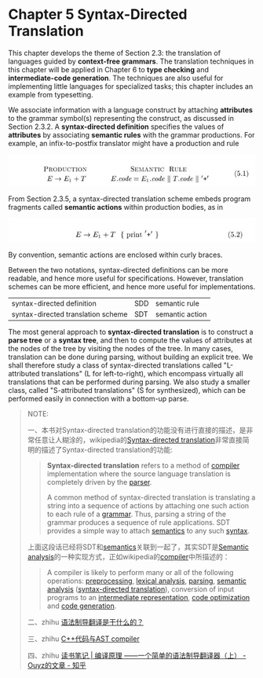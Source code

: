 # Chapter 5 Syntax-Directed Translation



This chapter develops the theme of Section 2.3: the translation of languages guided by **context-free grammars**. The translation techniques in this chapter will be applied in Chapter 6 to **type checking** and **intermediate-code generation**. The techniques are also useful for implementing little languages for specialized tasks; this chapter includes an example from typesetting.

We associate information with a language construct by attaching **attributes** to the grammar symbol(s) representing the construct, as discussed in Section 2.3.2. A **syntax-directed definition** specifies the values of **attributes** by associating **semantic rules** with the grammar productions. For example, an infix-to-postfix translator might have a production and rule

![](./5.1.jpg)

From Section 2.3.5, a syntax-directed translation scheme embeds program fragments called **semantic actions** within production bodies, as in

![](./5.2.jpg)

By convention, semantic actions are enclosed within curly braces.

Between the two notations, syntax-directed definitions can be more readable, and hence more useful for specifications. However, translation schemes can be more efficient, and hence more useful for implementations.

|                                    |      |                 |
| ---------------------------------- | ---- | --------------- |
| syntax-directed definition         | SDD  | semantic rule   |
| syntax-directed translation scheme | SDT  | semantic action |

The most general approach to **syntax-directed translation** is to construct a **parse tree** or a **syntax tree**, and then to compute the values of attributes at the nodes of the tree by visiting the nodes of the tree. In many cases, translation can be done during parsing, without building an explicit tree. We shall therefore
study a class of syntax-directed translations called "L-attributed translations" (L for left-to-right), which encompass virtually all translations that can be performed during parsing. We also study a smaller class, called "S-attributed translations" (S for synthesized), which can be performed easily in connection with a bottom-up parse.

> NOTE: 
>
> 一、本书对Syntax-directed translation的功能没有进行直接的描述，是非常任意让人糊涂的，wikipedia的[Syntax-directed translation](https://en.wikipedia.org/wiki/Syntax-directed_translation)非常直接简明的描述了Syntax-directed translation的功能:
>
> > **Syntax-directed translation** refers to a method of [compiler](https://en.wikipedia.org/wiki/Compiler) implementation where the source language translation is completely driven by the [parser](https://en.wikipedia.org/wiki/Parser).
> >
> > A common method of syntax-directed translation is translating a string into a sequence of actions by attaching one such action to each rule of a [grammar](https://en.wikipedia.org/wiki/Grammar). Thus, parsing a string of the grammar produces a sequence of rule applications. SDT provides a simple way to attach [semantics](https://en.wikipedia.org/wiki/Semantics) to any such [syntax](https://en.wikipedia.org/wiki/Syntax).
>
> 上面这段话已经将SDT和[semantics](https://en.wikipedia.org/wiki/Semantics)关联到一起了，其实SDT是[Semantic analysis](https://en.wikipedia.org/wiki/Semantic_analysis_(compilers))的一种实现方式，正如wikipedia的[compiler](https://en.wikipedia.org/wiki/Compiler)中所描述的：
>
> > A compiler is likely to perform many or all of the following operations: [preprocessing](https://en.wikipedia.org/wiki/Preprocessor), [lexical analysis](https://en.wikipedia.org/wiki/Lexical_analysis), [parsing](https://en.wikipedia.org/wiki/Parsing), [semantic analysis](https://en.wikipedia.org/wiki/Semantic_analysis_(compilers)) ([syntax-directed translation](https://en.wikipedia.org/wiki/Syntax-directed_translation)), conversion of input programs to an [intermediate representation](https://en.wikipedia.org/wiki/Intermediate_representation), [code optimization](https://en.wikipedia.org/wiki/Code_optimization) and [code generation](https://en.wikipedia.org/wiki/Code_generation_(compiler)). 
>
> 二、zhihu [语法制导翻译是干什么的？](https://www.zhihu.com/question/27594539/answer/43441044) 
>
> 三、zhihu [C++代码与AST compiler](https://zhuanlan.zhihu.com/p/599569303)
>
> 四、zhihu [读书笔记 | 编译原理 ——一个简单的语法制导翻译器（上） - Ouyz的文章 - 知乎](https://zhuanlan.zhihu.com/p/428054996) 



